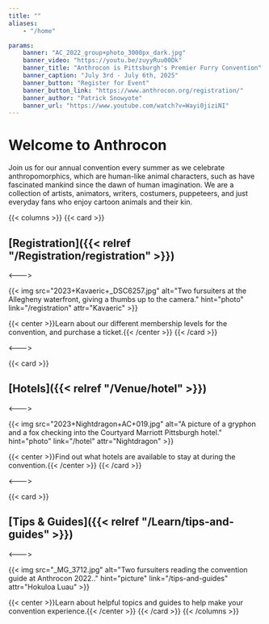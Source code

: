 ```yaml
---
title: ""
aliases:
    - "/home"

params:
    banner: "AC_2022_group+photo_3000px_dark.jpg"
    banner_video: "https://youtu.be/zuyyRuu00Dk"
    banner_title: "Anthrocon is Pittsburgh's Premier Furry Convention"
    banner_caption: "July 3rd - July 6th, 2025"
    banner_button: "Register for Event"
    banner_button_link: "https://www.anthrocon.org/registration/"
    banner_author: "Patrick Snowyote"
    banner_url: "https://www.youtube.com/watch?v=Wayi0jiziNI"
---
```


# **Welcome to Anthrocon**

Join us for our annual convention every summer as we celebrate anthropomorphics, which are human-like animal characters, such as have fascinated mankind since the dawn of human imagination. We are a collection of artists, animators, writers, costumers, puppeteers, and just everyday fans who enjoy cartoon animals and their kin.

{{< columns >}}
{{< card >}}
## [Registration]({{< relref "/Registration/registration" >}})

<--->

{{< img src="2023+Kavaeric+_DSC6257.jpg" alt="Two fursuiters at the Allegheny waterfront, giving a thumbs up to the camera." hint="photo" link="/registration" attr="Kavaeric" >}}

{{< center >}}Learn about our different membership levels for the convention, and purchase a ticket.{{< /center >}}
{{< /card >}}

<--->

{{< card >}}
## [Hotels]({{< relref "/Venue/hotel" >}})

<--->

{{< img src="2023+Nightdragon+AC+019.jpg" alt="A picture of a gryphon and a fox checking into the Courtyard Marriott Pittsburgh hotel." hint="photo" link="/hotel" attr="Nightdragon" >}}

{{< center >}}Find out what hotels are available to stay at during the convention.{{< /center >}}
{{< /card >}}

<--->

{{< card >}}
## [Tips & Guides]({{< relref "/Learn/tips-and-guides" >}})

<--->

{{< img src="_MG_3712.jpg" alt="Two fursuiters reading the convention guide at Anthrocon 2022.." hint="picture" link="/tips-and-guides" attr="Hokuloa Luau" >}}

{{< center >}}Learn about helpful topics and guides to help make your convention experience.{{< /center >}}
{{< /card >}}
{{< /columns >}}
